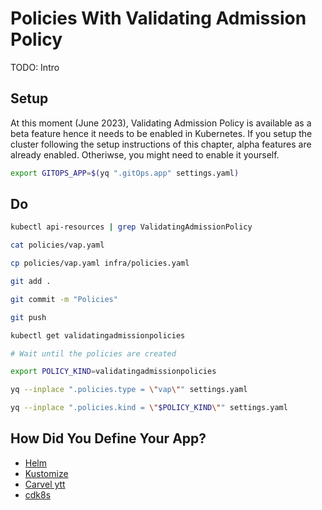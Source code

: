 # Policies With Validating Admission Policy

TODO: Intro

## Setup

At this moment (June 2023), Validating Admission Policy is available as a beta feature hence it needs to be enabled in Kubernetes.
If you setup the cluster following the setup instructions of this chapter, alpha features are already enabled.
Otheriwse, you might need to enable it yourself.

```bash
export GITOPS_APP=$(yq ".gitOps.app" settings.yaml)
```

## Do

```bash
kubectl api-resources | grep ValidatingAdmissionPolicy

cat policies/vap.yaml

cp policies/vap.yaml infra/policies.yaml

git add .

git commit -m "Policies"

git push

kubectl get validatingadmissionpolicies

# Wait until the policies are created

export POLICY_KIND=validatingadmissionpolicies

yq --inplace ".policies.type = \"vap\"" settings.yaml

yq --inplace ".policies.kind = \"$POLICY_KIND\"" settings.yaml
```

## How Did You Define Your App?

* [Helm](helm.md)
* [Kustomize](kustomize.md)
* [Carvel ytt](carvel.md)
* [cdk8s](cdk8s.md)
